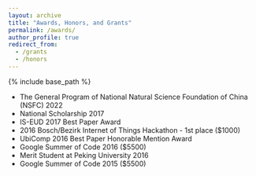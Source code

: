 ```yaml
---
layout: archive
title: "Awards, Honors, and Grants"
permalink: /awards/
author_profile: true
redirect_from:
  - /grants
  - /honors
---
```


{% include base_path %}

+ The General Program of National Natural Science Foundation of China (NSFC) 2022
+ National Scholarship 2017
+ IS-EUD 2017 Best Paper Award
+ 2016 Bosch/Bezirk Internet of Things Hackathon - 1st place ($1000)
+ UbiComp 2016 Best Paper Honorable Mention Award
+ Google Summer of Code 2016 ($5500)
+ Merit Student at Peking University 2016
+ Google Summer of Code 2015 ($5500)

